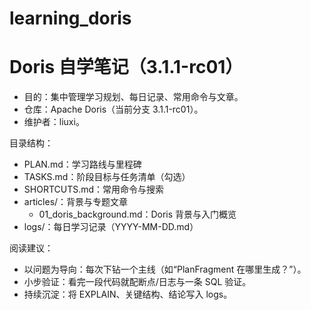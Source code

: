 # learning_doris

# Doris 自学笔记（3.1.1-rc01）

- 目的：集中管理学习规划、每日记录、常用命令与文章。
- 仓库：Apache Doris（当前分支 3.1.1-rc01）。
- 维护者：liuxi。

目录结构：
- PLAN.md：学习路线与里程碑
- TASKS.md：阶段目标与任务清单（勾选）
- SHORTCUTS.md：常用命令与搜索
- articles/：背景与专题文章
  - 01_doris_background.md：Doris 背景与入门概览
- logs/：每日学习记录（YYYY-MM-DD.md）

阅读建议：
- 以问题为导向：每次下钻一个主线（如“PlanFragment 在哪里生成？”）。
- 小步验证：看完一段代码就配断点/日志与一条 SQL 验证。
- 持续沉淀：将 EXPLAIN、关键结构、结论写入 logs。

